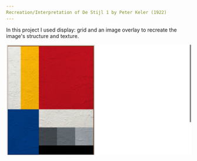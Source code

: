 ```yaml
---
Recreation/Interpretation of De Stijl 1 by Peter Keler (1922)
---
```


In this project I used display: grid and an image overlay to recreate the image's structure and texture.

![De Stijl 1 - Interpretation](image.png)
